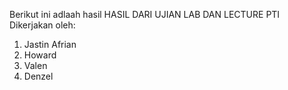 Berikut ini adlaah hasil HASIL DARI UJIAN LAB DAN LECTURE PTI 
Dikerjakan oleh:
1. Jastin Afrian
2. Howard
3. Valen
4. Denzel
